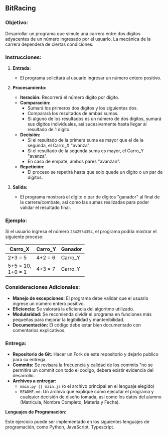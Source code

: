 ## **BitRacing**

### **Objetivo:**
Desarrollar un programa que simule una carrera entre dos dígitos adyacentes de un número ingresado por el usuario. La mecánica de la carrera dependerá de ciertas condiciones.

### **Instrucciones:**

1. **Entrada:**
   * El programa solicitará al usuario ingresar un número entero positivo.

2. **Procesamiento:**
   * **Iteración:** Recorrerá el número dígito por dígito.
   * **Comparación:**
     * Sumará los primeros dos dígitos y los siguientes dos.
     * Comparará los resultados de ambas sumas.
     * Si alguno de los resultados es un número de dos dígitos, sumará sus dígitos individuales, asi sucesivamente hasta llegar al resultado de 1 digito.
   * **Decisión:**
     * Si el resultado de la primera suma es mayor que el de la segunda, el Carro_X "avanza".
     * Si el resultado de la segunda suma es mayor, el Carro_Y "avanza".
     * En caso de empate, ambos pares "avanzan".
   * **Repetición:**
     * El proceso se repetirá hasta que solo quede un dígito o un par de dígitos.

3. **Salida:**
   * El programa mostrará el dígito o par de dígitos "ganador" al final de la carrera/combate, asi como las sumas realizadas para poder validar el resultado final.

### **Ejemplo:**

Si el usuario ingresa el número `2342554354`, el programa podría mostrar el siguiente proceso:


| Carro_X | Carro_Y | Ganador |
|---------|---------|---------|
| 2+3 = 5 |  4+2 = 6 | Carro_Y|
| 5+5 = 10, <br>1+0 = 1 | 4+3 = 7 | Carro_Y |


### **Consideraciones Adicionales:**

* **Manejo de excepciones:** El programa debe validar que el usuario ingrese un número entero positivo.
* **Eficiencia:** Se valorará la eficiencia del algoritmo utilizado.
* **Modularidad:** Se recomienda dividir el programa en funciones más pequeñas para mejorar la legibilidad y mantenibilidad.
* **Documentación:** El código debe estar bien documentado con comentarios explicativos.

### **Entrega:**
* **Repositorio de Git:** Hacer un Fork de este repositorio y dejarlo publico para su entrega.
* **Commits:** Se revisara la frecuencia y calidad de los commits "no se permitira un commit con todo el codigo, debera existir evidencia del desarrollo.
* **Archivos a entregar:**
  * `main.py || main.js` (o el archivo principal en el lenguaje elegido)
  * `README.md`: Un archivo que explique cómo ejecutar el programa y cualquier decisión de diseño tomada, asi como los datos del alumno (Matricula, Nombre Completo, Materia y Fecha).


**Lenguajes de Programación:**

Este ejercicio puede ser implementado en los siguientes lenguajes de programación, como Python, JavaScript, Typescript.
